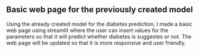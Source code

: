 ## Basic web page for the previously created model
Using the already created model for the diabetes prediction, I made a basic web page using streamlit where the user can insert values for the parameters so that it will predict whether diabetes is suggestes or not. The web page will be updated so that it is more responsive and user friendly.
